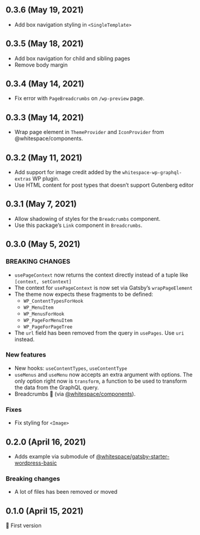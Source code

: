 ## 0.3.6 (May 19, 2021)

- Add box navigation styling in `<SingleTemplate>`

## 0.3.5 (May 18, 2021)

- Add box navigation for child and sibling pages
- Remove body margin

## 0.3.4 (May 14, 2021)

- Fix error with `PageBreadcrumbs` on `/wp-preview` page.

## 0.3.3 (May 14, 2021)

- Wrap page element in `ThemeProvider` and `IconProvider` from
  @whitespace/components.

## 0.3.2 (May 11, 2021)

- Add support for image credit added by the `whitespace-wp-graphql-extras` WP
  plugin.
- Use HTML content for post types that doesn’t support Gutenberg editor

## 0.3.1 (May 7, 2021)

- Allow shadowing of styles for the `Breadcrumbs` component.
- Use this package’s `Link` component in `Breadcrumbs`.

## 0.3.0 (May 5, 2021)

### BREAKING CHANGES

- `usePageContext` now returns the context directly instead of a tuple like
  `[context, setContext]`
- The context for `usePageContext` is now set via Gatsby’s `wrapPageElement`
- The theme now expects these fragments to be defined:
  - `WP_ContentTypesForHook`
  - `WP_MenuItem`
  - `WP_MenusForHook`
  - `WP_PageForMenuItem`
  - `WP_PageForPageTree`
- The `url` field has been removed from the query in `usePages`. Use `uri`
  instead.

### New features

- New hooks: `useContentTypes`, `useContentType`
- `useMenus` and `useMenu` now accepts an extra argument with options. The only
  option right now is `transform`, a function to be used to transform the data
  from the GraphQL query.
- Breadcrumbs 🍞 (via
  [@whitespace/components](https://github.com/whitespace-se/components)).

### Fixes

- Fix styling for `<Image>`

## 0.2.0 (April 16, 2021)

- Adds example via submodule of
  [@whitespace/gatsby-starter-wordpress-basic](https://github.com/whitespace-se/gatsby-starter-wordpress-basic)

### Breaking changes

- A lot of files has been removed or moved

## 0.1.0 (April 15, 2021)

🎉 First version
